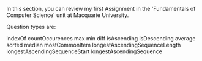 In this section, you can review my first Assignment in the 'Fundamentals of Computer Science' unit at Macquarie University.

Question types are: 

indexOf
countOccurences
max
min
diff
isAscending
isDescending
average
sorted
median
mostCommonItem
longestAscendingSequenceLength
longestAscendingSequenceStart
longestAscendingSequence
